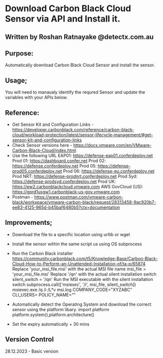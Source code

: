 # Download Carbon Black Cloud Sensor via API and Install it. 

##   Written by Roshan Ratnayake @detectx.com.au

##   Purpose: 

Automatically download Carbon Black Cloud Sensor and install the sensor.

##   Usage;

You will need to manaualy identify the requred Sensor and update the variables with your APIs below.

##   Reference:
- Get Sensor Kit and Configuration Links - https://developer.carbonblack.com/reference/carbon-black-cloud/workload-protection/latest/sensor-lifecycle-management/#get-sensor-kit-and-configuration-links
- Check Sensor versions here - https://docs.vmware.com/en/VMware-Carbon-Black-Cloud/index.html
- Use the following URL
EAP01: https://defense-eap01.conferdeploy.net
Prod 01: https://dashboard.confer.net
Prod 02: https://defense.conferdeploy.net
Prod 05: https://defense-prod05.conferdeploy.net
Prod 06: https://defense-eu.conferdeploy.net
Prod NRT: https://defense-prodnrt.conferdeploy.net
Prod Syd: https://defense-prodsyd.conferdeploy.net
Prod UK: https://ew2.carbonblackcloud.vmware.com
AWS GovCloud (US): https://gprd1usgw1.carbonblack-us-gov.vmware.com
- Postman - https://www.postman.com/vmware-carbon-black/workspace/vmware-carbon-black/request/28313458-9ac920b7-ee83-4125-965d-b45baf6480b5?ctx=documentation

##   Improvements;

- Download the file to a specific location using urllib or wget
- Install the sensor within the same script us using OS subprocess
- Run the Carbon Black installer
https://community.carbonblack.com/t5/Knowledge-Base/Carbon-Black-Cloud-How-to-Perform-an-Unattended-Installation-of/ta-p/65874
Replace 'your_msi_file.msi' with the actual MSI file name
msi_file = 'your_msi_file.msi'
Replace '/qn' with the actual silent installation switch
silent_switch = '/qn'
Run the MSI executable with the silent installation switch
subprocess.call(['msiexec', '/i', msi_file, silent_switch])
msiexec.exe /q /i <Sensor Installer Path> /L*v msi.log COMPANY_CODE="XYZABC" CLI_USERS=<UserGroupSid> POLICY_NAME="<NAME Virtual Policy>"
- Automatically detect the Operating System and download the correct sensor using  the platform libary.
import platform platform.system(),platform.architecture()

- Set the expiry automatically + 30 mins

##     Version Control

 28.12.2023 - Basic version 
